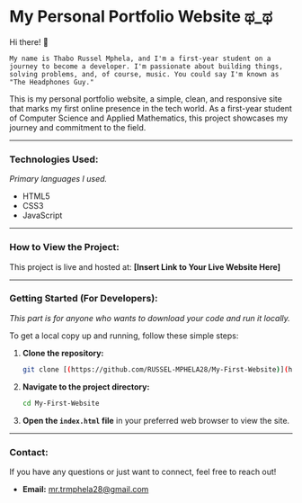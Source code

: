 # My Personal Portfolio Website ಥ_ಥ

Hi there! 👋

``My name is Thabo Russel Mphela, and I'm a first-year student on a journey to become a developer. I'm passionate about building things, solving problems, and, of course, music. You could say I'm known as "The Headphones Guy."``

This is my personal portfolio website, a simple, clean, and responsive site that marks my first online presence in the tech world. As a first-year student of Computer Science and Applied Mathematics, this project showcases my journey and commitment to the field.

---
### **Technologies Used:**
_Primary languages I used._

* HTML5
* CSS3
* JavaScript

---
### **How to View the Project:**

This project is live and hosted at: **[Insert Link to Your Live Website Here]**

---
### **Getting Started (For Developers):**
_This part is for anyone who wants to download your code and run it locally._

To get a local copy up and running, follow these simple steps:
1.  **Clone the repository:**
    ```bash
    git clone [(https://github.com/RUSSEL-MPHELA28/My-First-Website)](https://github.com/RUSSEL-MPHELA28/My-First-Website))
    ```
2.  **Navigate to the project directory:**
    ```bash
    cd My-First-Website
    ```
3.  **Open the `index.html` file** in your preferred web browser to view the site.

---
### **Contact:**

If you have any questions or just want to connect, feel free to reach out!

* **Email:** mr.trmphela28@gmail.com
